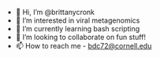 - 👋 Hi, I’m @brittanycronk
- 👀 I’m interested in viral metagenomics
- 🌱 I’m currently learning bash scripting
- 💞️ I’m looking to collaborate on fun stuff!
- 📫 How to reach me - bdc72@cornell.edu

<!---
brittanycronk/brittanycronk is a ✨ special ✨ repository because its `README.md` (this file) appears on your GitHub profile.
You can click the Preview link to take a look at your changes.
--->
